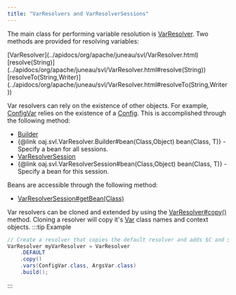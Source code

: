 ```yaml
---
title: "VarResolvers and VarResolverSessions"
---
```


The main class for performing variable resolution is [VarResolver](../apidocs/org/apache/juneau/svl/VarResolver.html).
Two methods are provided for resolving variables:

<tree>
<node-0><java-class>[VarResolver](../apidocs/org/apache/juneau/svl/VarResolver.html)</java-class></node-0>
<node-1><java-method>[resolve(String)](../apidocs/org/apache/juneau/svl/VarResolver.html#resolve(String))</java-method></node-1>
<node-1><java-method>[resolveTo(String,Writer)](../apidocs/org/apache/juneau/svl/VarResolver.html#resolveTo(String,Writer))</java-method></node-1>
</tree>

Var resolvers can rely on the existence of other objects.
For example, [ConfigVar](../apidocs/org/apache/juneau/config/vars/ConfigVar.html) relies on the existence of a [Config](../apidocs/org/apache/juneau/config/Config.html).
This is accomplished through the following method:
- [Builder](../apidocs/org/apache/juneau/svl/VarResolver/Builder.html)
- \{@link oaj.svl.VarResolver.Builder#bean(Class,Object) bean(Class, T)\} - Specify a bean for all sessions.
- [VarResolverSession](../apidocs/org/apache/juneau/svl/VarResolverSession.html)
- \{@link oaj.svl.VarResolverSession#bean(Class,Object) bean(Class, T)\} - Specify a bean for this session.

Beans are accessible through the following method:
- [VarResolverSession#getBean(Class)](../apidocs/org/apache/juneau/svl/VarResolverSession.html#getBean(Class))

Var resolvers can be cloned and extended by using the [VarResolver#copy()](../apidocs/org/apache/juneau/svl/VarResolver.html#copy()) method.
Cloning a resolver will copy it's [Var](../apidocs/org/apache/juneau/svl/Var.html) class names and context objects.
:::tip Example


```java
// Create a resolver that copies the default resolver and adds $C and $A vars.
VarResolver myVarResolver = VarResolver
    .DEFAULT
    .copy()
    .vars(ConfigVar.class, ArgsVar.class)
    .build();

```

:::
